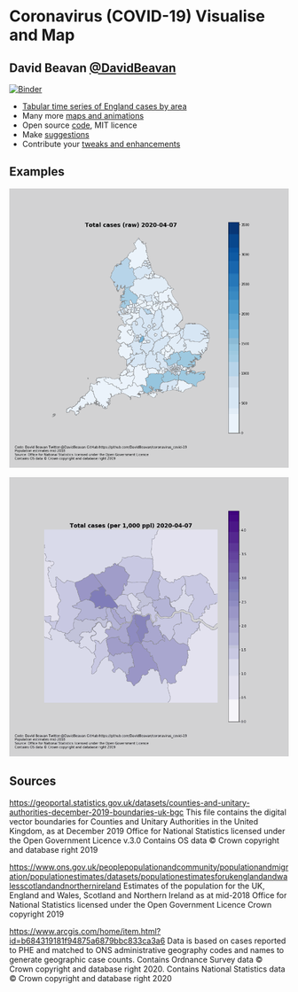 # Coronavirus (COVID-19) Visualise and Map
## David Beavan [@DavidBeavan](https://twitter.com/DavidBeavan)

[![Binder](https://mybinder.org/badge_logo.svg)](https://mybinder.org/v2/gh/DavidBeavan/coronavirus_covid-19/master?filepath=coronavirus_covid-19_england_map.ipynb)

* [Tabular time series of England cases by area](https://github.com/DavidBeavan/coronavirus_covid-19/blob/master/data/secondary_sources/utla_cases_table/utla_cases.csv)
* Many more [maps and animations](https://github.com/DavidBeavan/coronavirus_covid-19/tree/master/outputs/maps)
* Open source [code](https://github.com/DavidBeavan/coronavirus_covid-19), MIT licence
* Make [suggestions](https://github.com/DavidBeavan/coronavirus_covid-19/issues)
* Contribute your [tweaks and enhancements](https://github.com/DavidBeavan/coronavirus_covid-19/pulls)

## Examples

![England](https://github.com/DavidBeavan/coronavirus_covid-19/blob/master/outputs/maps/coronavirus_covid-19_england_map_raw_animation_2020-05-04.gif?raw=true)

![London](https://github.com/DavidBeavan/coronavirus_covid-19/blob/master/outputs/maps/coronavirus_covid-19_london_map_normalised_animation_2020-05-04.gif?raw=true)

## Sources

https://geoportal.statistics.gov.uk/datasets/counties-and-unitary-authorities-december-2019-boundaries-uk-bgc
This file contains the digital vector boundaries for Counties and Unitary Authorities in the United Kingdom, as at December 2019
Office for National Statistics licensed under the Open Government Licence v.3.0
Contains OS data © Crown copyright and database right 2019

https://www.ons.gov.uk/peoplepopulationandcommunity/populationandmigration/populationestimates/datasets/populationestimatesforukenglandandwalesscotlandandnorthernireland
Estimates of the population for the UK, England and Wales, Scotland and Northern Ireland as at mid-2018
Office for National Statistics licensed under the Open Government Licence
Crown copyright 2019

https://www.arcgis.com/home/item.html?id=b684319181f94875a6879bbc833ca3a6
Data is based on cases reported to PHE and matched to ONS administrative geography codes and names to generate geographic case counts.
Contains Ordnance Survey data © Crown copyright and database right 2020.  Contains National Statistics data © Crown copyright and database right 2020

